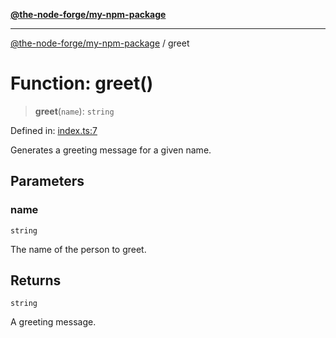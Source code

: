 [**@the-node-forge/my-npm-package**](../README.md)

***

[@the-node-forge/my-npm-package](../globals.md) / greet

# Function: greet()

> **greet**(`name`): `string`

Defined in: [index.ts:7](https://github.com/The-Node-Forge/npm-template/blob/7ef16a4e75648007e2db8a20664c1fe88e3fe7b0/src/index.ts#L7)

Generates a greeting message for a given name.

## Parameters

### name

`string`

The name of the person to greet.

## Returns

`string`

A greeting message.
